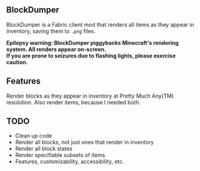 ## BlockDumper

BlockDumper is a Fabric client mod that renders all items as they appear in inventory, saving them to `.png` files.

**Epilepsy warning: BlockDumper piggybacks Minecraft's rendering system. All renders appear on-screen.  
If you are prone to seizures due to flashing lights, please exercise caution.**

## Features

Render blocks as they appear in inventory at Pretty Much Any(TM) resolution.
Also render items, because I needed both.

## TODO

* Clean up code
* Render all blocks, not just ones that render in inventory
* Render all block states
* Render specifiable subsets of items
* Features, customizability, accessibility, etc.
